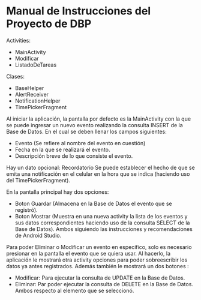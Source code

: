 # Manual de Instrucciones del Proyecto de DBP

Activities:
- MainActivity
- Modificar
- ListadoDeTareas

Clases:
- BaseHelper
- AlertReceiver
- NotificationHelper
- TimePickerFragment


Al iniciar la aplicación, la pantalla por defecto es la MainActivity con la que se puede ingresar un nuevo evento realizando la consulta INSERT de la Base de Datos.
En el cual se deben llenar los campos siguientes: 
- Evento (Se refiere al nombre del evento en cuestión)
- Fecha en la que se realizará el evento.
- Descripción breve de lo que consiste el evento.

Hay un dato opcional: Recordatorio
Se puede establecer el hecho de que se emita una notificación en el celular en la hora que se indica
(haciendo uso del TimePickerFragment).

En la pantalla principal hay dos opciones: 
- Boton Guardar (Almacena en la Base de Datos el evento que se registró).
- Boton Mostrar (Muestra en una nueva activity la lista de los eventos y sus datos correspondientes haciendo uso de la consulta SELECT de la Base de Datos).
 Ambos siguiendo las instrucciones y recomendaciones de Android Studio.

Para poder Eliminar o Modificar un evento en específico, solo es necesario presionar en la pantalla el evento que se quiera usar.
Al hacerlo, la aplicación le mostrará otra activity opciones para poder sobreescribir los datos ya antes registrados.
Además también le mostrará un dos botones :
- Modificar: Para ejecutar la consulta de UPDATE en la Base de Datos.
- Eliminar: Par poder ejecutar la consulta de DELETE en la Base de Datos.
Ambos respecto al elemento que se seleccionó.
